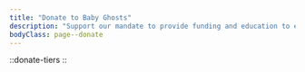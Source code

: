 ```yaml
---
title: "Donate to Baby Ghosts"
description: "Support our mandate to provide funding and education to emerging studios."
bodyClass: page--donate
---
```


::donate-tiers
::

